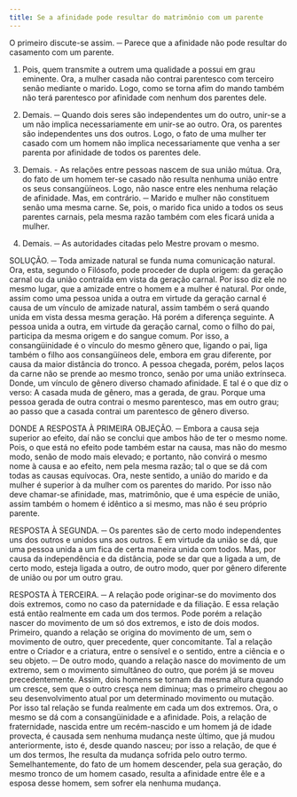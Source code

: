 ```yaml
---
title: Se a afinidade pode resultar do matrimônio com um parente
---
```


O primeiro discute-se assim. ─ Parece que a afinidade não pode resultar do casamento com um parente.  

1. Pois, quem transmite a outrem uma qualidade a possui em grau eminente. Ora, a mulher casada não contrai parentesco com terceiro senão mediante o marido. Logo, como se torna afim do mando também não terá parentesco por afinidade com nenhum dos parentes dele.  

2. Demais. ─ Quando dois seres são independentes um do outro, unir-se a um não implica necessariamente em unir-se ao outro. Ora, os parentes são independentes uns dos outros. Logo, o fato de uma mulher ter casado com um homem não implica necessariamente que venha a ser parenta por afinidade de todos os parentes dele.  

3. Demais. - As relações entre pessoas nascem de sua união mútua. Ora, do fato de um homem ter-se casado não resulta nenhuma união entre os seus consangüíneos. Logo, não nasce entre eles nenhuma relação de afinidade.  Mas, em contrário. ─ Marido e mulher não constituem senão uma mesma carne. Se, pois, o marido fica unido a todos os seus parentes carnais, pela mesma razão também com eles ficará unida a mulher.  

2. Demais. ─ As autoridades citadas pelo Mestre provam o mesmo.  

SOLUÇÃO. ─ Toda amizade natural se funda numa comunicação natural. Ora, esta, segundo o Filósofo, pode proceder de dupla origem: da geração carnal ou da união contraída em vista da geração carnal. Por isso diz ele no mesmo lugar, que a amizade entre o homem e a mulher é natural. Por onde, assim como uma pessoa unida a outra em virtude da geração carnal é causa de um vínculo de amizade natural, assim também o será quando unida em vista dessa mesma geração. Há porém a diferença seguinte. A pessoa unida a outra, em virtude da geração carnal, como o filho do pai, participa da mesma origem e do sangue comum. Por isso, a consangüinidade é o vínculo do mesmo gênero que, ligando o pai, liga também o filho aos consangüíneos dele, embora em grau diferente, por causa da maior distância do tronco. A pessoa chegada, porém, pelos laços da carne não se prende ao mesmo tronco, senão por uma união extrínseca. Donde, um vínculo de gênero diverso chamado afinidade. E tal é o que diz o verso:  A casada muda de gênero, mas a gerada, de grau.  Porque uma pessoa gerada de outra contrai o mesmo parentesco, mas em outro grau; ao passo que a casada contrai um parentesco de gênero diverso.  

DONDE A RESPOSTA À PRIMEIRA OBJEÇÃO. ─ Embora a causa seja superior ao efeito, daí não se conclui que ambos hão de ter o mesmo nome. Pois, o que está no efeito pode também estar na causa, mas não do mesmo modo, senão de modo mais elevado; e portanto, não convirá o mesmo nome à causa e ao efeito, nem pela mesma razão; tal o que se dá com todas as causas equívocas. Ora, neste sentido, a união do marido e da mulher é superior à da mulher com os parentes do marido. Por isso não deve chamar-se afinidade, mas, matrimônio, que é uma espécie de união, assim também o homem é idêntico a si mesmo, mas não é seu próprio parente.  

RESPOSTA À SEGUNDA. ─ Os parentes são de certo modo independentes uns dos outros e unidos uns aos outros. E em virtude da união se dá, que uma pessoa unida a um fica de certa maneira unida com todos. Mas, por causa da independência e da distância, pode se dar que a ligada a um, de certo modo, esteja ligada a outro, de outro modo, quer por gênero diferente de união ou por um outro grau.  

RESPOSTA À TERCEIRA. ─ A relação pode originar-se do movimento dos dois extremos, como no caso da paternidade e da filiação. E essa relação está então realmente em cada um dos termos. Pode porém a relação nascer do movimento de um só dos extremos, e isto de dois modos. Primeiro, quando a relação se origina do movimento de um, sem o movimento de outro, quer precedente, quer concomitante. Tal a relação entre o Criador e a criatura, entre o sensível e o sentido, entre a ciência e o seu objeto. ─ De outro modo, quando a relação nasce do movimento de um extremo, sem o movimento simultâneo do outro, que porém já se moveu precedentemente. Assim, dois homens se tornam da mesma altura quando um cresce, sem que o outro cresça nem diminua; mas o primeiro chegou ao seu desenvolvimento atual por um determinado movimento ou mutação. Por isso tal relação se funda realmente em cada um dos extremos. Ora, o mesmo se dá com a consangüinidade e a afinidade. Pois, a relação de fraternidade, nascida entre um recém-nascido e um homem já de idade provecta, é causada sem nenhuma mudança neste último, que já mudou anteriormente, isto é, desde quando nasceu; por isso a relação, de que é um dos termos, lhe resulta da mudança sofrida pelo outro termo. Semelhantemente, do fato de um homem descender, pela sua geração, do mesmo tronco de um homem casado, resulta a afinidade entre êle e a esposa desse homem, sem sofrer ela nenhuma mudança.